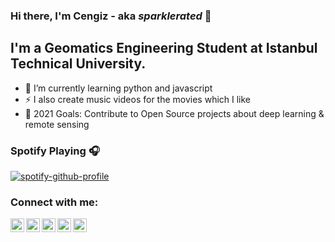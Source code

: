 ### Hi there, I'm Cengiz - aka *sparklerated* :unicorn:
## I'm a Geomatics Engineering Student at Istanbul Technical University.

- 🌱 I’m currently learning python and javascript
- ⚡ I also create music videos for the movies which I like
- 🥅 2021 Goals: Contribute to Open Source projects about deep learning & remote sensing


### Spotify Playing 🎧

[![spotify-github-profile](https://spotify-github-profile.vercel.app/api/view?uid=11178271539&cover_image=true&theme=novatorem)](https://open.spotify.com/user/11178271539)
### Connect with me:
[<img align="left" alt="codeSTACKr | LinkedIn" width="22px" src="https://cdn.jsdelivr.net/npm/simple-icons@v3/icons/linkedin.svg" />][linkedin]
[<img align="left" alt="codeSTACKr | Twitter" width="22px" src="https://cdn.jsdelivr.net/npm/simple-icons@v3/icons/twitter.svg" />][twitter]
[<img align="left" alt="codeSTACKr | YouTube" width="22px" src="https://cdn.jsdelivr.net/npm/simple-icons@v3/icons/youtube.svg" />][youtube]
[<img align="left" alt="codeSTACKr | LinkedIn" width="22px" src="https://cdn.jsdelivr.net/npm/simple-icons@v3/icons/spotify.svg" />][spotify]
[<img align="left" alt="codeSTACKr | LinkedIn" width="22px" src="https://cdn.jsdelivr.net/npm/simple-icons@v3/icons/steam.svg" />][steam]
<br />

[linkedin]: https://www.linkedin.com/in/cengiz-avc%C4%B1-749079150/ 
[twitter]: https://twitter.com/cengiz_hunter
[youtube]: https://www.youtube.com/sparklerated
[spotify]: https://open.spotify.com/user/11178271539
[steam]: https://steamcommunity.com/id/Sparklehorse33/
